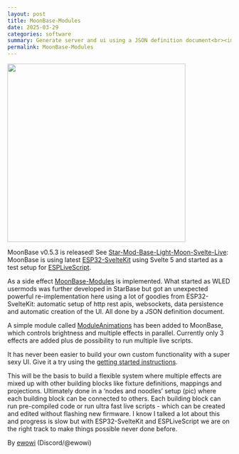 ```yaml
---
layout: post
title: MoonBase-Modules
date: 2025-03-29
categories: software
summary: Generate server and ui using a JSON definition document<br><img width="100" src="https://github.com/user-attachments/assets/14cf0ba7-d535-4edf-8d69-7a6cd0089e7d">
permalink: MoonBase-Modules
---
```


<img width="400" src="https://github.com/user-attachments/assets/de0ab735-d547-462e-b7e3-c3f819bf9283"/>

MoonBase v0.5.3 is released! See [Star-Mod-Base-Light-Moon-Svelte-Live](https://moonmodules.org/Star-Mod-Base-Light-Moon-Svelte-Live): MoonBase is using latest [ESP32-SvelteKit](https://github.com/theelims/ESP32-sveltekit) using Svelte 5 and started as a test setup for [ESPLiveScript](https://github.com/hpwit/ESPLiveScript.git). 

As a side effect [MoonBase-Modules](https://moonmodules.org/MoonLight/custom/modules/) is implemented. What started as WLED usermods was further developed in StarBase but got an unexpected powerful re-implementation here using a lot of goodies from ESP32-SvelteKit: automatic setup of http rest apis,  websockets, data persistence and automatic creation of the UI. All done by a JSON definition document. 

A simple module called [ModuleAnimations](https://moonmodules.org/MoonLight/custom/module/animations/) has been added to MoonBase, which controls brightness and multiple effects in parallel. Currently only 3 effects are added plus de possibility to run multiple live scripts.

It has never been easier to build your own custom functionality with a super sexy UI. Give it a try using the [getting started instructions](https://moonmodules.org/MoonLight/general/gettingstarted/). 

This will be the basis to build a flexible system where multiple effects are mixed up with other building blocks like fixture definitions, mappings and projections. Ultimately done in a ‘nodes and noodles’ setup (pic) where each building block can be connected to others. Each building block can run pre-compiled code or run ultra fast live scripts - which can be created and edited without flashing new firmware.
I know I talked a lot about this and progress is slow but with ESP32-SvelteKit and ESPLiveScript we are on the right track to make things possible never done before.

By [ewowi](https://github.com/ewowi)
(Discord/@ewowi)
